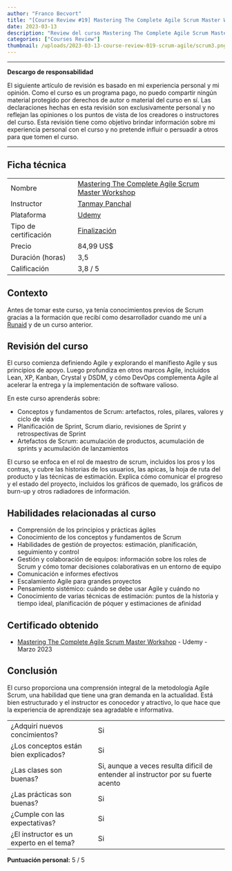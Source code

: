 ```yaml
---
author: "Franco Becvort"
title: "[Course Review #19] Mastering The Complete Agile Scrum Master Workshop"
date: 2023-03-13
description: "Review del curso Mastering The Complete Agile Scrum Master Workshop"
categories: ["Courses Review"]
thumbnail: /uploads/2023-03-13-course-review-019-scrum-agile/scrum3.png
---
```


---

**Descargo de responsabilidad**

El siguiente artículo de revisión es basado en mi experiencia personal y mi opinión. Como el curso es un programa pago, no puedo compartir ningún material protegido por derechos de autor o material del curso en sí. Las declaraciones hechas en esta revisión son exclusivamente personal y no reflejan las opiniones o los puntos de vista de los creadores o instructores del curso. Esta revisión tiene como objetivo brindar información sobre mi experiencia personal con el curso y no pretende influir o persuadir a otros para que tomen el curso.

---

## Ficha técnica

|                       |                                                                                                                                                                                                                    |
| --------------------- | ------------------------------------------------------------------------------------------------------------------------------------------------------------------------------------------------------------------ |
| Nombre                | [Mastering The Complete Agile Scrum Master Workshop](https://www.udemy.com/course/mastering-agile-scrum-workshop/)                                                                                                 |
| Instructor            | [Tanmay Panchal](https://www.linkedin.com/in/tanmaypanchal/)                                                                                                                                                       |
| Plataforma            | [Udemy](https://www.udemy.com/)                                                                                                                                                                                    |
| Tipo de certificación | [Finalización](https://support.udemy.com/hc/es/sections/360011037194-Certificados-de-finalizaci%C3%B3n#:~:text=Los%20certificados%20de%20finalizaci%C3%B3n%20sirven,certificados%20no%20tienen%20validez%20legal.) |
| Precio                | 84,99 US$                                                                                                                                                                                                          |
| Duración \(horas\)    | 3,5                                                                                                                                                                                                                |
| Calificación          | 3,8 / 5                                                                                                                                                                                                            |

## Contexto

Antes de tomar este curso, ya tenía conocimientos previos de Scrum gracias a la formación que recibí como desarrollador cuando me uní a [Runaid](https://www.runaid.com.ar/index.php?lenguaje=es) y de un curso anterior.

## Revisión del curso

El curso comienza definiendo Agile y explorando el manifiesto Agile y sus principios de apoyo. Luego profundiza en otros marcos Agile, incluidos Lean, XP, Kanban, Crystal y DSDM, y cómo DevOps complementa Agile al acelerar la entrega y la implementación de software valioso.

En este curso aprenderás sobre:

- Conceptos y fundamentos de Scrum: artefactos, roles, pilares, valores y ciclo de vida
- Planificación de Sprint, Scrum diario, revisiones de Sprint y retrospectivas de Sprint
- Artefactos de Scrum: acumulación de productos, acumulación de sprints y acumulación de lanzamientos

El curso se enfoca en el rol de maestro de scrum, incluidos los pros y los contras, y cubre las historias de los usuarios, las apicas, la hoja de ruta del producto y las técnicas de estimación. Explica cómo comunicar el progreso y el estado del proyecto, incluidos los gráficos de quemado, los gráficos de burn-up y otros radiadores de información.

## Habilidades relacionadas al curso

- Comprensión de los principios y prácticas ágiles
- Conocimiento de los conceptos y fundamentos de Scrum
- Habilidades de gestión de proyectos: estimación, planificación, seguimiento y control
- Gestión y colaboración de equipos: información sobre los roles de Scrum y cómo tomar decisiones colaborativas en un entorno de equipo
- Comunicación e informes efectivos
- Escalamiento Agile para grandes proyectos
- Pensamiento sistémico: cuándo se debe usar Agile y cuándo no
- Conocimiento de varias técnicas de estimación: puntos de la historia y tiempo ideal, planificación de póquer y estimaciones de afinidad

## Certificado obtenido

- [Mastering The Complete Agile Scrum Master Workshop](https://udemy-certificate.s3.amazonaws.com/pdf/UC-c746f80e-2304-4140-a242-ee6973385bc9.pdf) - Udemy - Marzo 2023

## Conclusión

El curso proporciona una comprensión integral de la metodología Agile Scrum, una habilidad que tiene una gran demanda en la actualidad. Está bien estructurado y el instructor es conocedor y atractivo, lo que hace que la experiencia de aprendizaje sea agradable e informativa.

|                                          |                                                                                   |
| ---------------------------------------- | --------------------------------------------------------------------------------- |
| ¿Adquirí nuevos concimientos?            | Si                                                                                |
| ¿Los conceptos están bien explicados?    | Si                                                                                |
| ¿Las clases son buenas?                  | Si, aunque a veces resulta dificil de entender al instructor por su fuerte acento |
| ¿Las prácticas son buenas?               | Si                                                                                |
| ¿Cumple con las expectativas?            | Si                                                                                |
| ¿El instructor es un experto en el tema? | Si                                                                                |

**Puntuación personal:** 5 / 5
